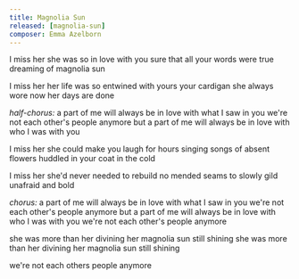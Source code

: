 ```yaml
---
title: Magnolia Sun
released: [magnolia-sun]
composer: Emma Azelborn
---
```


I miss her
she was so in love with you
sure that all your words were true
dreaming of magnolia sun

I miss her
her life was so entwined with yours
your cardigan she always wore
now her days are done

_half-chorus:_
a part of me will always be in love with what I saw in you
we're not each other's people anymore
but a part of me will always be in love with who I was with you

I miss her
she could make you laugh for hours
singing songs of absent flowers
huddled in your coat in the cold

I miss her
she'd never needed to rebuild
no mended seams to slowly gild
unafraid and bold

_chorus:_
a part of me will always be in love with what I saw in you
we're not each other's people anymore
but a part of me will always be in love with who I was with you
we're not each other's people anymore

she was more than her divining
her magnolia sun still shining
she was more than her divining
her magnolia sun still shining

we're not each others people anymore